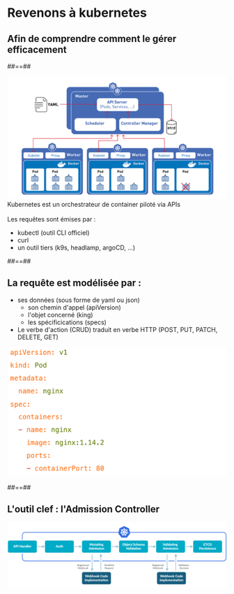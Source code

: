 <!-- .slide: class="transition-bg-sfeir-2" -->
# Revenons à kubernetes 
## Afin de comprendre comment le gérer efficacement

##==##
<!-- .slide: class="transition-bg-sfeir-2" -->
![h500](./assets/kubernetes/k8s_archi1.png)
<BR>
Kubernetes est un orchestrateur de container piloté via APIs <BR>
<BR>
Les requêtes sont émises par : 
- kubectl (outil CLI officiel)
- curl
- un outil tiers (k9s, headlamp, argoCD, ...)

##==##
<!-- .slide: class="transition-bg-sfeir-1" -->
## La requête est modélisée par : 
- ses données (sous forme de yaml ou json)
  - son chemin d'appel (apiVersion)
  - l'objet concerné (king)
  - les spécificications (specs)
- Le verbe d'action (CRUD) traduit en verbe HTTP (POST, PUT, PATCH, DELETE, GET)


![h500](./assets/kubernetes/pod-yaml.png)


##==##
<!-- .slide: class="transition-bg-sfeir-2" -->
## L'outil clef : l'Admission Controller

![h500](./assets/images/admission_schema.jpg)


